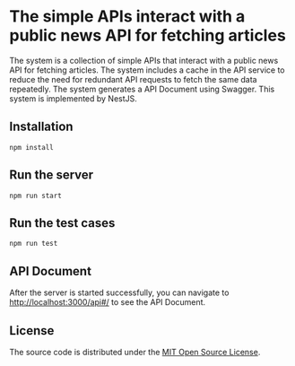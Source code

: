 # The simple APIs interact with a public news API for fetching articles 

The system is a collection of simple APIs that interact with a public news API for fetching articles. The system includes a cache in the API service to reduce the need for redundant API requests to fetch the same data repeatedly. The system generates a API Document using Swagger. This system is implemented by NestJS.

## Installation
```console
npm install
```

## Run the server
```console
npm run start 
```

## Run the test cases
```console
npm run test 
```

## API Document
After the server is started successfully, you can navigate to [http://localhost:3000/api#/](http://localhost:3000/api#/) to see the API Document.

## License

The source code is distributed under the [MIT Open Source
License](https://opensource.org/licenses/MIT).

[paper]: https://drive.google.com/file/d/1o6Brp76OofgoD9lXMHtFYzedg40XSblb/view?usp=sharing
